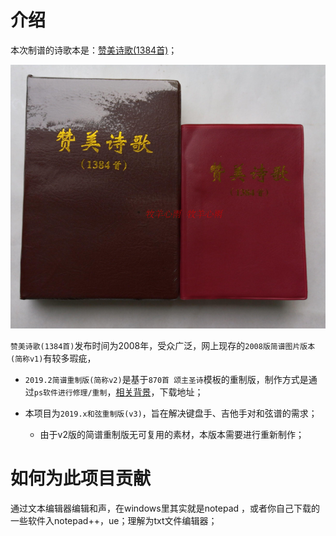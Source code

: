 #  介绍

本次制谱的诗歌本是：[赞美诗歌(1384首)](1353+31短歌)；

![1550461063334](media/1550461063334.png)

`赞美诗歌(1384首)`发布时间为2008年，受众广泛，网上现存的`2008版简谱图片版本(简称v1)`有较多瑕疵，

- `2019.2简谱重制版(简称v2)`是基于`870首 颂主圣诗`模板的重制版，制作方式是通过`ps软件进行修理/重制`，[相关背景](https://mp.weixin.qq.com/s/zCDR5XIvoTCfuISDh_yGwg)，下载地址；

- 本项目为`2019.x和弦重制版(v3)`，旨在解决键盘手、吉他手对和弦谱的需求；

  - 由于v2版的简谱重制版无可复用的素材，本版本需要进行重新制作；

    



# 如何为此项目贡献

通过文本编辑器编辑和声，在windows里其实就是notepad ，或者你自己下载的一些软件入notepad++，ue；理解为txt文件编辑器；



